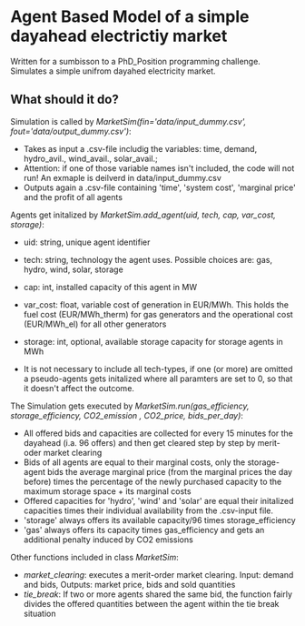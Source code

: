 # Agent Based Model of a simple dayahead electrictiy market

Written for a sumbisson to a PhD_Position programming challenge. Simulates a simple unifrom dayahed electricity market.

## What should it do?

Simulation is called by *MarketSim(fin='data/input_dummy.csv', fout='data/output_dummy.csv')*:

- Takes as input a .csv-file includig the variables: time, demand, hydro_avil., wind_avail., solar_avail.;
- Attention: if one of those variable names isn't included, the code will not run! An exmaple is deilverd in data/input_dummy.csv
- Outputs again a .csv-file containing 'time', 'system cost', 'marginal price' and the profit of all agents

Agents get initalized by *MarketSim.add_agent(uid, tech, cap, var_cost, storage)*:

- uid: string, unique agent identifier
- tech: string, technology the agent uses. Possible choices are: gas, hydro, wind, solar, storage
- cap: int, installed capacity of this agent in MW
- var_cost: float, variable cost of generation in EUR/MWh. This holds the fuel cost (EUR/MWh_therm) for gas generators and the operational cost (EUR/MWh_el) for all other generators
- storage: int, optional, available storage capacity for storage agents in MWh

- It is not necessary to include all tech-types, if one (or more) are omitted a pseudo-agents gets initalized where all paramters are set to 0, so that it doesn't affect the outcome.

The Simulation gets executed by *MarketSim.run(gas_efficiency, storage_efficiency, CO2_emission , CO2_price, bids_per_day)*:

- All offered bids and capacities are collected for every 15 minutes for the dayahead (i.a. 96 offers) and then get cleared step by step by merit-oder market clearing
- Bids of all agents are equal to their marginal costs, only the storage-agent bids the average marginal price (from the marginal prices the day before) times the percentage of the newly purchased capacity to the maximum storage space + its marginal costs
- Offered capacities for 'hydro', 'wind' and 'solar' are equal their initalized capacities times their individual availability from the .csv-input file.
- 'storage' always offers its available capacity/96 times storage_efficiency
- 'gas' always offers its capacity times gas_efficiency and gets an additional penalty induced by CO2 emissions


Other functions included in class *MarketSim*:

- *market_clearing*: executes a merit-order market clearing. Input: demand and bids, Outputs: market price, bids and sold quantities
- *tie_break*: If two or more agents shared the same bid, the function fairly divides the offered quantities between the agent within the tie break situation

